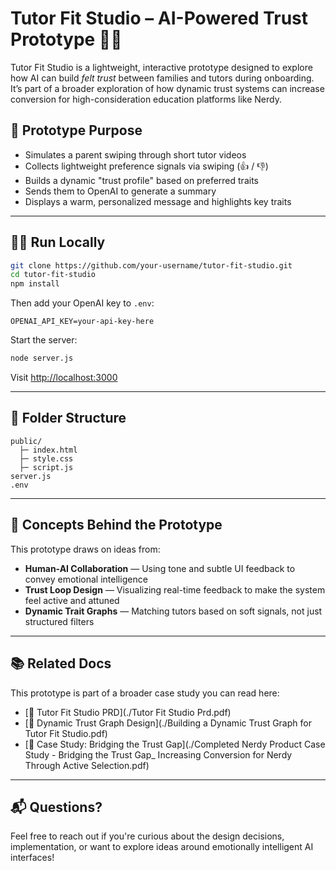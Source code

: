 # Tutor Fit Studio – AI-Powered Trust Prototype 🧠✨

Tutor Fit Studio is a lightweight, interactive prototype designed to explore how AI can build *felt trust* between families and tutors during onboarding. It’s part of a broader exploration of how dynamic trust systems can increase conversion for high-consideration education platforms like Nerdy.

## 🧪 Prototype Purpose

- Simulates a parent swiping through short tutor videos
- Collects lightweight preference signals via swiping (👍 / 👎)
- Builds a dynamic "trust profile" based on preferred traits
- Sends them to OpenAI to generate a summary
- Displays a warm, personalized message and highlights key traits

---

## 👨‍💻 Run Locally

```bash
git clone https://github.com/your-username/tutor-fit-studio.git
cd tutor-fit-studio
npm install
```

Then add your OpenAI key to `.env`:

```env
OPENAI_API_KEY=your-api-key-here
```

Start the server:

```bash
node server.js
```

Visit [http://localhost:3000](http://localhost:3000)

---

## 📁 Folder Structure

```
public/
  ├─ index.html
  ├─ style.css
  ├─ script.js
server.js
.env
```

---

## 🧠 Concepts Behind the Prototype

This prototype draws on ideas from:

- **Human-AI Collaboration** — Using tone and subtle UI feedback to convey emotional intelligence
- **Trust Loop Design** — Visualizing real-time feedback to make the system feel active and attuned
- **Dynamic Trait Graphs** — Matching tutors based on soft signals, not just structured filters

---

## 📚 Related Docs

This prototype is part of a broader case study you can read here:

- [📄 Tutor Fit Studio PRD](./Tutor Fit Studio Prd.pdf)
- [📄 Dynamic Trust Graph Design](./Building a Dynamic Trust Graph for Tutor Fit Studio.pdf)
- [📄 Case Study: Bridging the Trust Gap](./Completed Nerdy Product Case Study - Bridging the Trust Gap_ Increasing Conversion for Nerdy Through Active Selection.pdf)

---

## 📬 Questions?

Feel free to reach out if you're curious about the design decisions, implementation, or want to explore ideas around emotionally intelligent AI interfaces!
